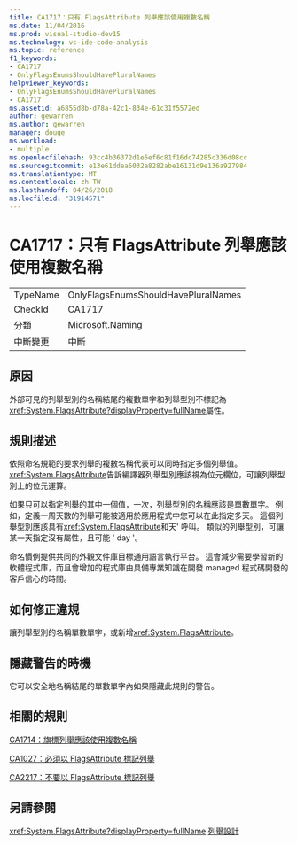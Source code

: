 ```yaml
---
title: CA1717：只有 FlagsAttribute 列舉應該使用複數名稱
ms.date: 11/04/2016
ms.prod: visual-studio-dev15
ms.technology: vs-ide-code-analysis
ms.topic: reference
f1_keywords:
- CA1717
- OnlyFlagsEnumsShouldHavePluralNames
helpviewer_keywords:
- OnlyFlagsEnumsShouldHavePluralNames
- CA1717
ms.assetid: a6855d8b-d78a-42c1-834e-61c31f5572ed
author: gewarren
ms.author: gewarren
manager: douge
ms.workload:
- multiple
ms.openlocfilehash: 93cc4b36372d1e5ef6c81f16dc74285c336d08cc
ms.sourcegitcommit: e13e61ddea6032a8282abe16131d9e136a927984
ms.translationtype: MT
ms.contentlocale: zh-TW
ms.lasthandoff: 04/26/2018
ms.locfileid: "31914571"
---
```

# <a name="ca1717-only-flagsattribute-enums-should-have-plural-names"></a>CA1717：只有 FlagsAttribute 列舉應該使用複數名稱
|||
|-|-|
|TypeName|OnlyFlagsEnumsShouldHavePluralNames|
|CheckId|CA1717|
|分類|Microsoft.Naming|
|中斷變更|中斷|

## <a name="cause"></a>原因
 外部可見的列舉型別的名稱結尾的複數單字和列舉型別不標記為<xref:System.FlagsAttribute?displayProperty=fullName>屬性。

## <a name="rule-description"></a>規則描述
 依照命名規範的要求列舉的複數名稱代表可以同時指定多個列舉值。 <xref:System.FlagsAttribute>告訴編譯器列舉型別應該視為位元欄位，可讓列舉型別上的位元運算。

 如果只可以指定列舉的其中一個值，一次，列舉型別的名稱應該是單數單字。 例如，定義一周天數的列舉可能被適用於應用程式中您可以在此指定多天。 這個列舉型別應該具有<xref:System.FlagsAttribute>和天' 呼叫。 類似的列舉型別，可讓某一天指定沒有屬性，且可能 ' day '。

 命名慣例提供共同的外觀文件庫目標通用語言執行平台。 這會減少需要學習新的軟體程式庫，而且會增加的程式庫由具備專業知識在開發 managed 程式碼開發的客戶信心的時間。

## <a name="how-to-fix-violations"></a>如何修正違規
 讓列舉型別的名稱單數單字，或新增<xref:System.FlagsAttribute>。

## <a name="when-to-suppress-warnings"></a>隱藏警告的時機
 它可以安全地名稱結尾的單數單字內如果隱藏此規則的警告。

## <a name="related-rules"></a>相關的規則
 [CA1714：旗標列舉應該使用複數名稱](../code-quality/ca1714-flags-enums-should-have-plural-names.md)

 [CA1027：必須以 FlagsAttribute 標記列舉](../code-quality/ca1027-mark-enums-with-flagsattribute.md)

 [CA2217：不要以 FlagsAttribute 標記列舉](../code-quality/ca2217-do-not-mark-enums-with-flagsattribute.md)

## <a name="see-also"></a>另請參閱
 <xref:System.FlagsAttribute?displayProperty=fullName> [列舉設計](/dotnet/standard/design-guidelines/enum)